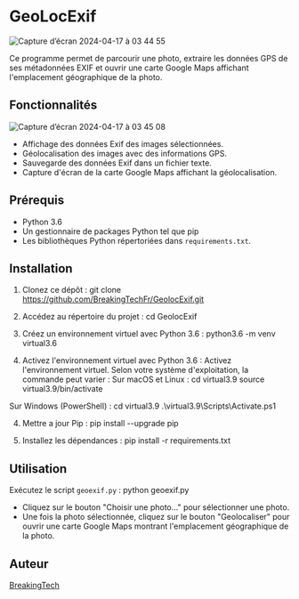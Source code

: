 # GeoLocExif

![Capture d’écran 2024-04-17 à 03 44 55](https://github.com/BreakingTechFr/GeolocExif/assets/128238555/e2874899-4854-405b-9908-b63874203053)

Ce programme permet de parcourir une photo, extraire les données GPS de ses métadonnées EXIF et ouvrir une carte Google Maps affichant l'emplacement géographique de la photo.

## Fonctionnalités

![Capture d’écran 2024-04-17 à 03 45 08](https://github.com/BreakingTechFr/GeolocExif/assets/128238555/ae1bb106-1a61-49d7-a4ce-51a8a355e039)

- Affichage des données Exif des images sélectionnées.
- Géolocalisation des images avec des informations GPS.
- Sauvegarde des données Exif dans un fichier texte.
- Capture d'écran de la carte Google Maps affichant la géolocalisation.

## Prérequis

- Python 3.6
- Un gestionnaire de packages Python tel que pip
- Les bibliothèques Python répertoriées dans `requirements.txt`.

## Installation

1. Clonez ce dépôt :
git clone https://github.com/BreakingTechFr/GeolocExif.git

2. Accédez au répertoire du projet :
cd GeolocExif

3. Créez un environnement virtuel avec Python 3.6 :
python3.6 -m venv virtual3.6

3. Activez l'environnement virtuel avec Python 3.6 :
Activez l'environnement virtuel. Selon votre système d'exploitation, la commande peut varier :
Sur macOS et Linux :
cd virtual3.9
source virtual3.9/bin/activate

Sur Windows (PowerShell) :
cd virtual3.9
.\virtual3.9\Scripts\Activate.ps1

4. Mettre a jour Pip :
pip install --upgrade pip

2. Installez les dépendances :
pip install -r requirements.txt

## Utilisation

Exécutez le script `geoexif.py` :
python geoexif.py

- Cliquez sur le bouton "Choisir une photo..." pour sélectionner une photo.
- Une fois la photo sélectionnée, cliquez sur le bouton "Geolocaliser" pour ouvrir une carte Google Maps montrant l'emplacement géographique de la photo.

## Auteur

[BreakingTech](https://github.com/BreakingTechFr)

